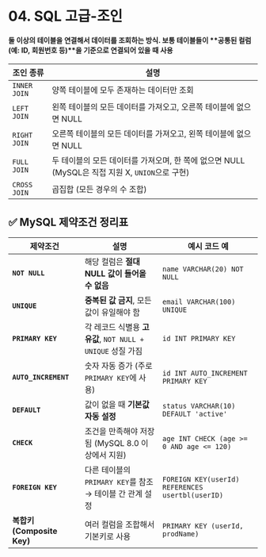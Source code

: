 # 04. SQL 고급-조인

#### 둘 이상의 테이블을 연결해서 데이터를 조회하는 방식. 보통 테이블들이 **공통된 컬럼(예: ID, 회원번호 등)**을 기준으로 연결되어 있을 때 사용

| 조인 종류        | 설명                                                                |
| ------------ | ----------------------------------------------------------------- |
| `INNER JOIN` | 양쪽 테이블에 모두 존재하는 데이터만 조회                                           |
| `LEFT JOIN`  | 왼쪽 테이블의 모든 데이터를 가져오고, 오른쪽 테이블에 없으면 NULL                           |
| `RIGHT JOIN` | 오른쪽 테이블의 모든 데이터를 가져오고, 왼쪽 테이블에 없으면 NULL                           |
| `FULL JOIN`  | 두 테이블의 모든 데이터를 가져오며, 한 쪽에 없으면 NULL (MySQL은 직접 지원 X, `UNION`으로 구현) |
| `CROSS JOIN` | 곱집합 (모든 경우의 수 조합)                                                 |


## ✅ MySQL 제약조건 정리표
| 제약조건                    | 설명                                           | 예시 코드 예                                          |
| ----------------------- | -------------------------------------------- | ------------------------------------------------ |
| **`NOT NULL`**          | 해당 컬럼은 **절대 NULL 값이 들어올 수 없음**               | `name VARCHAR(20) NOT NULL`                      |
| **`UNIQUE`**            | **중복된 값 금지**, 모든 값이 유일해야 함                   | `email VARCHAR(100) UNIQUE`                      |
| **`PRIMARY KEY`**       | 각 레코드 식별용 **고유값**, `NOT NULL + UNIQUE` 성질 가짐 | `id INT PRIMARY KEY`                             |
| **`AUTO_INCREMENT`**    | 숫자 자동 증가 (주로 `PRIMARY KEY`에 사용)              | `id INT AUTO_INCREMENT PRIMARY KEY`              |
| **`DEFAULT`**           | 값이 없을 때 **기본값 자동 설정**                        | `status VARCHAR(10) DEFAULT 'active'`            |
| **`CHECK`**             | 조건을 만족해야 저장됨 (MySQL 8.0 이상에서 지원)             | `age INT CHECK (age >= 0 AND age <= 120)`        |
| **`FOREIGN KEY`**       | 다른 테이블의 `PRIMARY KEY`를 참조 → 테이블 간 관계 설정      | `FOREIGN KEY(userId) REFERENCES usertbl(userID)` |
| **복합키 (Composite Key)** | 여러 컬럼을 조합해서 기본키로 사용                          | `PRIMARY KEY (userId, prodName)`                 |
